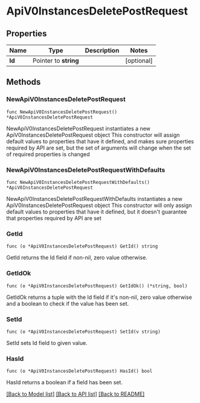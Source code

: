 # ApiV0InstancesDeletePostRequest

## Properties

Name | Type | Description | Notes
------------ | ------------- | ------------- | -------------
**Id** | Pointer to **string** |  | [optional] 

## Methods

### NewApiV0InstancesDeletePostRequest

`func NewApiV0InstancesDeletePostRequest() *ApiV0InstancesDeletePostRequest`

NewApiV0InstancesDeletePostRequest instantiates a new ApiV0InstancesDeletePostRequest object
This constructor will assign default values to properties that have it defined,
and makes sure properties required by API are set, but the set of arguments
will change when the set of required properties is changed

### NewApiV0InstancesDeletePostRequestWithDefaults

`func NewApiV0InstancesDeletePostRequestWithDefaults() *ApiV0InstancesDeletePostRequest`

NewApiV0InstancesDeletePostRequestWithDefaults instantiates a new ApiV0InstancesDeletePostRequest object
This constructor will only assign default values to properties that have it defined,
but it doesn't guarantee that properties required by API are set

### GetId

`func (o *ApiV0InstancesDeletePostRequest) GetId() string`

GetId returns the Id field if non-nil, zero value otherwise.

### GetIdOk

`func (o *ApiV0InstancesDeletePostRequest) GetIdOk() (*string, bool)`

GetIdOk returns a tuple with the Id field if it's non-nil, zero value otherwise
and a boolean to check if the value has been set.

### SetId

`func (o *ApiV0InstancesDeletePostRequest) SetId(v string)`

SetId sets Id field to given value.

### HasId

`func (o *ApiV0InstancesDeletePostRequest) HasId() bool`

HasId returns a boolean if a field has been set.


[[Back to Model list]](../README.md#documentation-for-models) [[Back to API list]](../README.md#documentation-for-api-endpoints) [[Back to README]](../README.md)


